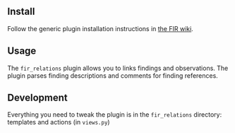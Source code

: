 ## Install

Follow the generic plugin installation instructions in [the FIR wiki](https://github.com/certsocietegenerale/FIR/wiki/Plugins).

## Usage

The `fir_relations` plugin allows you to links findings and observations. The plugin parses finding descriptions and comments for finding references.

## Development

Everything you need to tweak the plugin is in the `fir_relations` directory: templates and actions (in `views.py`)
